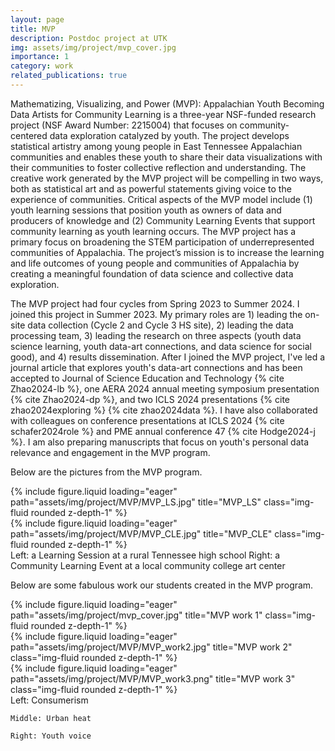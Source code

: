 ```yaml
---
layout: page
title: MVP
description: Postdoc project at UTK
img: assets/img/project/mvp_cover.jpg
importance: 1
category: work
related_publications: true
---
```


Mathematizing, Visualizing, and Power (MVP): Appalachian Youth Becoming Data Artists for Community Learning is a three-year NSF-funded research project (NSF Award Number: 2215004) that focuses on community-centered data exploration catalyzed by youth. The project develops statistical artistry among young people in East Tennessee Appalachian communities and enables these youth to share their data visualizations with their communities to foster collective reflection and understanding. The creative work generated by the MVP project will be compelling in two ways, both as statistical art and as powerful statements giving voice to the experience of communities. Critical aspects of the MVP model include (1) youth learning sessions that position youth as owners of data and producers of knowledge and (2) Community Learning Events that support community learning as youth learning occurs. The MVP project has a primary focus on broadening the STEM participation of underrepresented communities of Appalachia. The project’s mission is to increase the learning and life outcomes of young people and communities of Appalachia by creating a meaningful foundation of data science and collective data exploration.

The MVP project had four cycles from Spring 2023 to Summer 2024. I joined this project in Summer 2023. My primary roles are 1) leading the on-site data collection (Cycle 2 and Cycle 3 HS site), 2) leading the data processing team, 3) leading the research on three aspects (youth data science learning, youth data-art connections, and data science for social good), and 4) results dissemination. After I joined the MVP project, I've led a journal article that explores youth's data-art connections and has been accepted to Journal of Science Education and Technology {% cite Zhao2024-lb %}, one AERA 2024 annual meeting symposium presentation {% cite Zhao2024-dp %}, and two ICLS 2024 presentations {% cite zhao2024exploring %} {% cite zhao2024data %}. I have also collaborated with colleagues on conference presentations at ICLS 2024 {% cite schafer2024role %} and PME annual conference 47 {% cite Hodge2024-j %}. I am also preparing manuscripts that focus on youth's personal data relevance and engagement in the MVP program.

Below are the pictures from the MVP program.

<div class="row">
    <div class="col-sm mt-5 mt-md-0">
        {% include figure.liquid loading="eager" path="assets/img/project/MVP/MVP_LS.jpg" title="MVP_LS" class="img-fluid rounded z-depth-1" %}
    </div>
    <div class="col-sm mt-5 mt-md-0">
        {% include figure.liquid loading="eager" path="assets/img/project/MVP/MVP_CLE.jpg" title="MVP_CLE" class="img-fluid rounded z-depth-1" %}
    </div>
</div>
<div class="caption">
    Left: a Learning Session at a rural Tennessee high school
    Right: a Community Learning Event at a local community college art center
</div>

Below are some fabulous work our students created in the MVP program.

<div class="row">
    <div class="col-sm mt-3 mt-md-0">
        {% include figure.liquid loading="eager" path="assets/img/project/mvp_cover.jpg" title="MVP work 1" class="img-fluid rounded z-depth-1" %}
    </div>
    <div class="col-sm mt-3 mt-md-0">
        {% include figure.liquid loading="eager" path="assets/img/project/MVP/MVP_work2.jpg" title="MVP work 2" class="img-fluid rounded z-depth-1" %}
    </div>
    <div class="col-sm mt-3 mt-md-0">
        {% include figure.liquid loading="eager" path="assets/img/project/MVP/MVP_work3.png" title="MVP work 3" class="img-fluid rounded z-depth-1" %}
    </div>
</div>
<div class="caption">
    Left: Consumerism

    Middle: Urban heat

    Right: Youth voice
</div>
